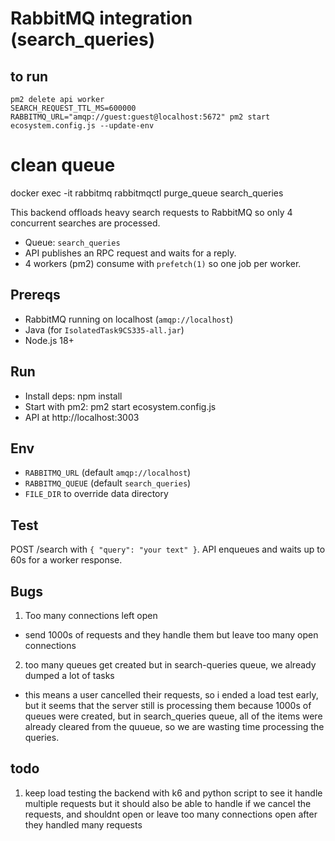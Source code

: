 # RabbitMQ integration (search_queries)

## to run
```
pm2 delete api worker
SEARCH_REQUEST_TTL_MS=600000 RABBITMQ_URL="amqp://guest:guest@localhost:5672" pm2 start ecosystem.config.js --update-env
```

# clean queue
docker exec -it rabbitmq rabbitmqctl purge_queue search_queries

This backend offloads heavy search requests to RabbitMQ so only 4 concurrent searches are processed.

- Queue: `search_queries`
- API publishes an RPC request and waits for a reply.
- 4 workers (pm2) consume with `prefetch(1)` so one job per worker.

## Prereqs
- RabbitMQ running on localhost (`amqp://localhost`)
- Java (for `IsolatedTask9CS335-all.jar`)
- Node.js 18+

## Run
- Install deps: npm install
- Start with pm2: pm2 start ecosystem.config.js
- API at http://localhost:3003

## Env
- `RABBITMQ_URL` (default `amqp://localhost`)
- `RABBITMQ_QUEUE` (default `search_queries`)
- `FILE_DIR` to override data directory

## Test
POST /search with `{ "query": "your text" }`. API enqueues and waits up to 60s for a worker response.


## Bugs
1. Too many connections left open
- send 1000s of requests and they handle them but leave too many open connections

2. too many queues get created but in search-queries queue, we already dumped a lot of tasks
 - this means a user cancelled their requests, so i ended a load test early, but it seems that the server still is processing them because 1000s of queues were created, but in search_queries queue, all of the items were already cleared from the quueue, so we are wasting time processing the queries. 


## todo
1. keep load testing the backend with k6 and python script to see it handle multiple requests but it should also be able to handle if we cancel the requests, and shouldnt open or leave too many connections open after they handled many requests